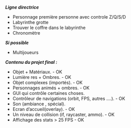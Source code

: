 ***Ligne directrice***
* Personnage première personne avec controle Z/Q/S/D
* Labyrinthe grotte
* Trouver le coffre dans le labyrinthe
* Chronomètre

***Si possible***
* Multijoueurs

***Contenu du projet final :***

* Objet + Matériaux. - OK
* Lumière res + Ombres. - OK
* Objet complexes (importés). - OK
* Personnages animés + ombres. - OK
* GUI qui contrôle certaines choses.
* Contrôleur de navigations (orbit, FPS, autres ....). - OK
* Son (ambiance , spécial).
* Ecran d’accueil(overlay). - OK
* Un niveau de collision (if, raycaster, ammo). - OK
* Affichage des stats > 25 FPS - OK
